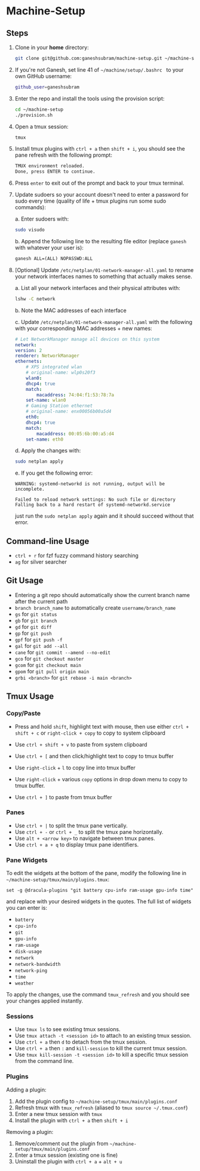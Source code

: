# Machine-Setup

## Steps

1. Clone in your **home** directory:

    ```bash
    git clone git@github.com:ganeshsubram/machine-setup.git ~/machine-setup
    ```

3. If you're not Ganesh, set line 41 of `~/machine/setup/.bashrc ` to your own GitHub username:

    ```bash
    github_user=ganeshsubram
    ```

4. Enter the repo and install the tools using the provision script:

    ```bash
    cd ~/machine-setup
    ./provision.sh
    ```

5. Open a tmux session:

    ```bash
    tmux
    ```

6. Install tmux plugins with `ctrl + a` then `shift + i`, you should see the pane refresh with the following prompt:

    ```txt
    TMUX environment reloaded.
    Done, press ENTER to continue.
    ```

7. Press `enter` to exit out of the prompt and back to your tmux terminal.

8. Update sudoers so your account doesn't need to enter a password for sudo every time (quality of life + tmux plugins run some sudo commands):

    a. Enter sudoers with:

    ```bash
    sudo visudo
    ```

    b. Append the following line to the resulting file editor (replace `ganesh` with whatever your user is):

    ```txt
    ganesh ALL=(ALL) NOPASSWD:ALL
    ```

9. [Optional] Update `/etc/netplan/01-network-manager-all.yaml` to rename your network interfaces names to something that actually makes sense.

    a. List all your network interfaces and their physical attributes with:

    ```bash
    lshw -C network
    ```

    b. Note the MAC addresses of each interface

    c. Update `/etc/netplan/01-network-manager-all.yaml` with the following with your corresponding MAC addresses + new names:

    ```yaml
    # Let NetworkManager manage all devices on this system
    network:
    version: 2
    renderer: NetworkManager
    ethernets:
        # XPS integrated wlan
        # original-name: wlp0s20f3
        wlan0:
        dhcp4: true
        match:
            macaddress: 74:04:f1:53:78:7a
        set-name: wlan0
        # Gaming Station ethernet
        # original-name: enx00056b00a5d4
        eth0:
        dhcp4: true
        match:
            macaddress: 00:05:6b:00:a5:d4
        set-name: eth0
    ```

    d. Apply the changes with:

    ```bash
    sudo netplan apply
    ```

    e. If you get the following error:

    ```log
    WARNING: systemd-networkd is not running, output will be incomplete.

    Failed to reload network settings: No such file or directory
    Falling back to a hard restart of systemd-networkd.service
    ```

    just run the `sudo netplan apply` again and it should succeed without that error.

## Command-line Usage

- `ctrl + r` for fzf fuzzy command history searching
- `ag` for silver searcher

## Git Usage

- Entering a git repo should automatically show the current branch name after the current path
- `branch branch_name` to automatically create `username/branch_name`
- `gs` for `git status`
- `gb` for `git branch`
- `gd` for `git diff`
- `gp` for `git push`
- `gpf` for `git push -f`
- `gal` for `git add --all`
- `cane` for `git commit --amend --no-edit`
- `gco` for `git checkout master`
- `gcom` for `git checkout main`
- `gpom` for `git pull origin main`
- `grbi <branch>` for `git rebase -i main <branch>`


## Tmux Usage

### Copy/Paste

- Press and hold `shift`, highlight text with mouse, then use either `ctrl + shift + c` or `right-click + copy` to copy to system clipboard
- Use `ctrl + shift + v` to paste from system clipboard

- Use `ctrl + [` and then click/highlight text to copy to tmux buffer
- Use `right-click` + `l` to copy line into tmux buffer
- Use `right-click` + various `copy` options in drop down menu to copy to tmux buffer.
- Use `ctrl + ]` to paste from tmux buffer

### Panes

- Use `ctrl + |` to split the tmux pane vertically.
- Use `ctrl + -` or `ctrl + _` to split the tmux pane horizontally.
- Use `alt + <arrow key>` to navigate between tmux panes.
- Use `ctrl + a + q` to display tmux pane identifiers.

### Pane Widgets

To edit the widgets at the bottom of the pane, modify the following line in `~/machine-setup/tmux/main/plugins.tmux`:

```tmux
set -g @dracula-plugins "git battery cpu-info ram-usage gpu-info time"
```

and replace with your desired widgets in the quotes. The full list of widgets you can enter is:

- `battery`
- `cpu-info`
- `git`
- `gpu-info`
- `ram-usage`
- `disk-usage`
- `network`
- `network-bandwidth`
- `network-ping`
- `time`
- `weather`

To apply the changes, use the command `tmux_refresh` and you should see your changes applied instantly.

### Sessions

- Use `tmux ls` to see existing tmux sessions.
- Use `tmux attach -t <session id>` to attach to an existing tmux session.
- Use `ctrl + a` then `d` to detach from the tmux session.
- Use `ctrl + a` then `:` and `kill-session` to kill the current tmux session.
- Use `tmux kill-session -t <session id>` to kill a specific tmux session from the command line.

### Plugins

Adding a plugin:

1. Add the plugin config to `~/machine-setup/tmux/main/plugins.conf`
2. Refresh tmux with `tmux_refresh` (aliased to `tmux source ~/.tmux.conf`)
3. Enter a new tmux session with `tmux`
4. Install the plugin with `ctrl + a` then `shift + i`

Removing a plugin:

1. Remove/comment out the plugin from `~/machine-setup/tmux/main/plugins.conf`
2. Enter a tmux session (existing one is fine)
3. Uninstall the plugin with `ctrl + a` + `alt + u`
